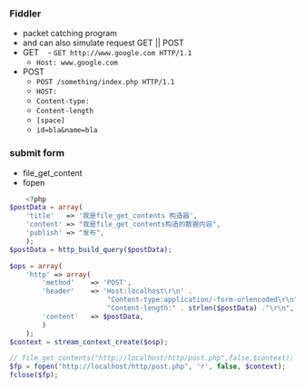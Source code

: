### Fiddler
- packet catching program
- and can also simulate request GET || POST
- GET
    - `GET http://www.google.com HTTP/1.1`
    - `Host: www.google.com`
- POST
    - `POST /something/index.php HTTP/1.1`
    - `HOST:`
    - `Content-type:`
    - `Content-length`
    - `[space]`
    - `id=bla&name=bla`
    
### submit form
- file_get_content
- fopen 

~~~ php
    <?php 
$postData = array(
    'title'   => '我是file_get_contents 构造器',
    'content' => "我是file_get_contents构造的数据内容",
    'publish' => "发布",
    );
$postData = http_build_query($postData);

$ops = array(
    'http' => array(
        'method'    => 'POST',
        'header'    => 'Host:localhost\r\n' . 
                        "Content-type:application/-form-urlencoded\r\n" . 
                        "Content-length:" . strlen($postData) ."\r\n",
        'content'   => $postData,
        ) 
    );
$context = stream_context_create($osp);

// file_get_contents("http://localhost/http/post.php",false,$context);
$fp = fopen("http://localhost/http/post.php", 'r', false, $context);
fclose($fp);
~~~
